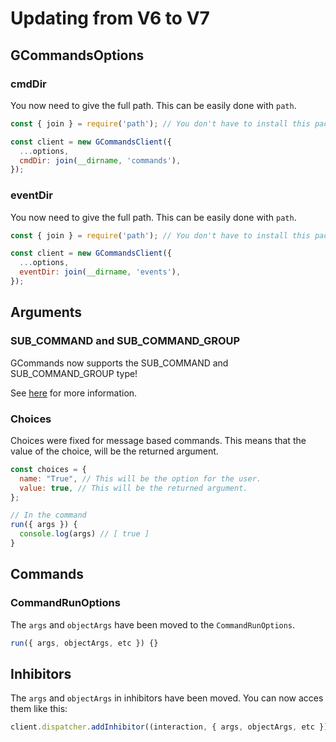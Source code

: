 # Updating from V6 to V7

## GCommandsOptions

### cmdDir
You now need to give the full path. This can be easily done with `path`.

```javascript
const { join } = require('path'); // You don't have to install this package.

const client = new GCommandsClient({
  ...options,
  cmdDir: join(__dirname, 'commands'),
});
```

### eventDir
You now need to give the full path. This can be easily done with `path`.

```javascript
const { join } = require('path'); // You don't have to install this package.

const client = new GCommandsClient({
  ...options,
  eventDir: join(__dirname, 'events'),
});
```

## Arguments

### SUB_COMMAND and SUB_COMMAND_GROUP
GCommands now supports the SUB_COMMAND and SUB_COMMAND_GROUP type! 

See [here](../commands/usingsub.md) for more information.

### Choices
Choices were fixed for message based commands.
This means that the value of the choice, will be the returned argument.

```javascript
const choices = {
  name: "True", // This will be the option for the user.
  value: true, // This will be the returned argument.
};

// In the command
run({ args }) {
  console.log(args) // [ true ]
}
```

## Commands

### CommandRunOptions
The `args` and `objectArgs` have been moved to the `CommandRunOptions`.

```javascript
run({ args, objectArgs, etc }) {}
```

## Inhibitors
The `args` and `objectArgs` in inhibitors have been moved. You can now acces them like this:

```javascript
client.dispatcher.addInhibitor((interaction, { args, objectArgs, etc }) => {});
```
